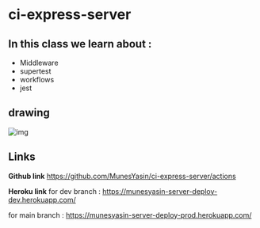 # ci-express-server
 
 ## In this class we learn about :

 * Middleware 
 * supertest
 * workflows 
 * jest 







## drawing 

![img](https://raw.githubusercontent.com/LTUC/amman-javascript-401d13/main/class-01b/whiteboard/ci-cd-tdd.png)

## Links 
 
**Github link** 
https://github.com/MunesYasin/ci-express-server/actions 

**Heroku link**
 for dev branch : https://munesyasin-server-deploy-dev.herokuapp.com/ 
 
 for main branch : https://munesyasin-server-deploy-prod.herokuapp.com/ 




  
    
    
     







 









